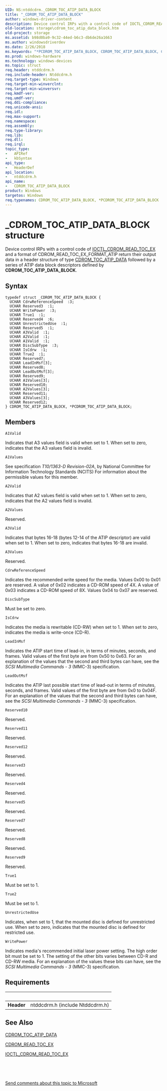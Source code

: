 ```yaml
---
UID: NS:ntddcdrm._CDROM_TOC_ATIP_DATA_BLOCK
title: "_CDROM_TOC_ATIP_DATA_BLOCK"
author: windows-driver-content
description: Device control IRPs with a control code of IOCTL_CDROM_READ_TOC_EX and a format of CDROM_READ_TOC_EX_FORMAT_ATIP return their output data in a header structure of type CDROM_TOC_ATIP_DATA followed by a series of ATIP data block descriptors defined by CDROM_TOC_ATIP_DATA_BLOCK.
old-location: storage\cdrom_toc_atip_data_block.htm
old-project: storage
ms.assetid: b98d0ba9-9c32-44ed-b6c3-db6de26a1663
ms.author: windowsdriverdev
ms.date: 2/26/2018
ms.keywords: "*PCDROM_TOC_ATIP_DATA_BLOCK, CDROM_TOC_ATIP_DATA_BLOCK, CDROM_TOC_ATIP_DATA_BLOCK structure [Storage Devices], PCDROM_TOC_ATIP_DATA_BLOCK, PCDROM_TOC_ATIP_DATA_BLOCK structure pointer [Storage Devices], _CDROM_TOC_ATIP_DATA_BLOCK, ntddcdrm/CDROM_TOC_ATIP_DATA_BLOCK, ntddcdrm/PCDROM_TOC_ATIP_DATA_BLOCK, storage.cdrom_toc_atip_data_block, structs-CD-ROM_8c2f3446-c864-450a-a873-9e1d29b1e052.xml"
ms.prod: windows-hardware
ms.technology: windows-devices
ms.topic: struct
req.header: ntddcdrm.h
req.include-header: Ntddcdrm.h
req.target-type: Windows
req.target-min-winverclnt: 
req.target-min-winversvr: 
req.kmdf-ver: 
req.umdf-ver: 
req.ddi-compliance: 
req.unicode-ansi: 
req.idl: 
req.max-support: 
req.namespace: 
req.assembly: 
req.type-library: 
req.lib: 
req.dll: 
req.irql: 
topic_type:
-	APIRef
-	kbSyntax
api_type:
-	HeaderDef
api_location:
-	ntddcdrm.h
api_name:
-	CDROM_TOC_ATIP_DATA_BLOCK
product: Windows
targetos: Windows
req.typenames: CDROM_TOC_ATIP_DATA_BLOCK, *PCDROM_TOC_ATIP_DATA_BLOCK
---
```


# _CDROM_TOC_ATIP_DATA_BLOCK structure
Device control IRPs with a control code of <a href="..\ntddcdrm\ni-ntddcdrm-ioctl_cdrom_read_toc_ex.md">IOCTL_CDROM_READ_TOC_EX</a> and a format of CDROM_READ_TOC_EX_FORMAT_ATIP return their output data in a header structure of type <a href="..\ntddcdrm\ns-ntddcdrm-_cdrom_toc_atip_data.md">CDROM_TOC_ATIP_DATA</a> followed by a series of ATIP data block descriptors defined by <b>CDROM_TOC_ATIP_DATA_BLOCK</b>.

## Syntax
````
typedef struct _CDROM_TOC_ATIP_DATA_BLOCK {
  UCHAR CdrwReferenceSpeed  :3;
  UCHAR Reserved3  :1;
  UCHAR WritePower  :3;
  UCHAR True1  :1;
  UCHAR Reserved4  :6;
  UCHAR UnrestrictedUse  :1;
  UCHAR Reserved5  :1;
  UCHAR A3Valid  :1;
  UCHAR A2Valid  :1;
  UCHAR A1Valid  :1;
  UCHAR DiscSubType  :3;
  UCHAR IsCdrw  :1;
  UCHAR True2  :1;
  UCHAR Reserved7;
  UCHAR LeadInMsf[3];
  UCHAR Reserved8;
  UCHAR LeadOutMsf[3];
  UCHAR Reserved9;
  UCHAR A1Values[3];
  UCHAR Reserved10;
  UCHAR A2Values[3];
  UCHAR Reserved11;
  UCHAR A3Values[3];
  UCHAR Reserved12;
} CDROM_TOC_ATIP_DATA_BLOCK, *PCDROM_TOC_ATIP_DATA_BLOCK;
````

## Members


`A1Valid`

Indicates that A3 values field is valid when set to 1. When set to zero, indicates that the A3 values field is invalid.

`A1Values`

See specification <i>T10/1363-D Revision-02A</i>, by National Committee for Information Technology Standards (NCITS) For information about the permissible values for this member.

`A2Valid`

Indicates that A2 values field is valid when set to 1. When set to zero, indicates that the A2 values field is invalid.

`A2Values`

Reserved.

`A3Valid`

Indicates that bytes 16-18 (bytes 12-14 of the ATIP descriptor) are valid when set to 1. When set to zero, indicates that bytes 16-18 are invalid.

`A3Values`

Reserved.

`CdrwReferenceSpeed`

Indicates the recommended write speed for the media. Values 0x00 to 0x01 are reserved. A value of 0x02 indicates a CD-ROM speed of 4X. A value of 0x03 indicates a CD-ROM speed of 8X. Values 0x04 to 0x07 are reserved.

`DiscSubType`

Must be set to zero.

`IsCdrw`

Indicates the media is rewritable (CD-RW) when set to 1. When set to zero, indicates the media is write-once (CD-R).

`LeadInMsf`

Indicates the ATIP start time of lead-in, in terms of minutes, seconds, and frames. Valid values of the first byte are from 0x50 to 0x63. For an explanation of the values that the second and third bytes can have, see the <i>SCSI Multimedia Commands - 3</i> (MMC-3) specification.

`LeadOutMsf`

Indicates the ATIP last possible start time of lead-out in terms of minutes, seconds, and frames. Valid values of the first byte are from 0x0 to 0x04F. For an explanation of the values that the second and third bytes can have, see the <i>SCSI Multimedia Commands - 3</i> (MMC-3) specification.

`Reserved10`

Reserved.

`Reserved11`

Reserved.

`Reserved12`

Reserved.

`Reserved3`

Reserved.

`Reserved4`

Reserved.

`Reserved5`

Reserved.

`Reserved7`

Reserved.

`Reserved8`

Reserved.

`Reserved9`

Reserved.

`True1`

Must be set to 1.

`True2`

Must be set to 1.

`UnrestrictedUse`

Indicates, when set to 1, that the mounted disc is defined for unrestricted use. When set to zero, indicates that the mounted disc is defined for restricted use.

`WritePower`

Indicates media's recommended initial laser power setting. The high order bit must be set to 1. The setting of the other bits varies between CD-R and CD-RW media. For an explanation of the values these bits can have, see the <i>SCSI Multimedia Commands - 3</i> (MMC-3) specification.


## Requirements
| &nbsp; | &nbsp; |
| ---- |:---- |
| **Header** | ntddcdrm.h (include Ntddcdrm.h) |

## See Also

<a href="..\ntddcdrm\ns-ntddcdrm-_cdrom_toc_atip_data.md">CDROM_TOC_ATIP_DATA</a>



<a href="..\ntddcdrm\ns-ntddcdrm-_cdrom_read_toc_ex.md">CDROM_READ_TOC_EX</a>



<a href="..\ntddcdrm\ni-ntddcdrm-ioctl_cdrom_read_toc_ex.md">IOCTL_CDROM_READ_TOC_EX</a>



 

 

<a href="mailto:wsddocfb@microsoft.com?subject=Documentation%20feedback [storage\storage]:%20CDROM_TOC_ATIP_DATA_BLOCK structure%20 RELEASE:%20(2/26/2018)&amp;body=%0A%0APRIVACY STATEMENT%0A%0AWe use your feedback to improve the documentation. We don't use your email address for any other purpose, and we'll remove your email address from our system after the issue that you're reporting is fixed. While we're working to fix this issue, we might send you an email message to ask for more info. Later, we might also send you an email message to let you know that we've addressed your feedback.%0A%0AFor more info about Microsoft's privacy policy, see http://privacy.microsoft.com/en-us/default.aspx." title="Send comments about this topic to Microsoft">Send comments about this topic to Microsoft</a>